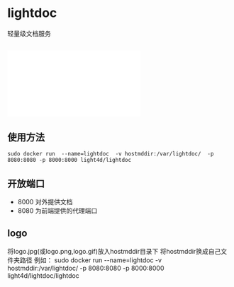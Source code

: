 # lightdoc
轻量级文档服务

## ![概述](doc/prd.md)
## 使用方法
```
sudo docker run  --name=lightdoc  -v hostmddir:/var/lightdoc/  -p 8080:8080 -p 8000:8000 light4d/lightdoc
``` 
 ## 开放端口
 * 8000 
对外提供文档
 * 8080
 为前端提供的代理端口
 ## logo
 将logo.jpg(或logo.png,logo.gif)放入hostmddir目录下
 将hostmddir换成自己文件夹路径 例如： sudo docker run  --name=lightdoc  -v hostmddir:/var/lightdoc/  -p 8080:8080 -p 8000:8000 light4d/lightdoc/lightdoc
 


